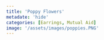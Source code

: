 ```yaml
---
title: 'Poppy Flowers'
metadate: 'hide'
categories: [Earrings, Mutual Aid]
image: '/assets/images/poppies.PNG'
---
```

